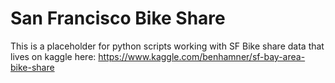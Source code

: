 # San Francisco Bike Share 

This is a placeholder for python scripts working with SF Bike share data that lives on kaggle here: https://www.kaggle.com/benhamner/sf-bay-area-bike-share



